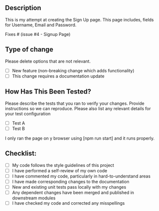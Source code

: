 ## Description

This is my attempt at creating the Sign Up page.
This page includes, fields for Username, Email and Password.

Fixes # (issue #4 - Signup Page)

## Type of change

Please delete options that are not relevant.

- [ ] New feature (non-breaking change which adds functionality)
- [ ] This change requires a documentation update

## How Has This Been Tested?

Please describe the tests that you ran to verify your changes. Provide instructions so we can reproduce. Please also list any relevant details for your test configuration

- [ ] Test A
- [ ] Test B

I only ran the page on y browser using [npm run start] and it runs properly.

## Checklist:

- [ ] My code follows the style guidelines of this project
- [ ] I have performed a self-review of my own code
- [ ] I have commented my code, particularly in hard-to-understand areas
- [ ] I have made corresponding changes to the documentation
- [ ] New and existing unit tests pass locally with my changes
- [ ] Any dependent changes have been merged and published in downstream modules
- [ ] I have checked my code and corrected any misspellings
